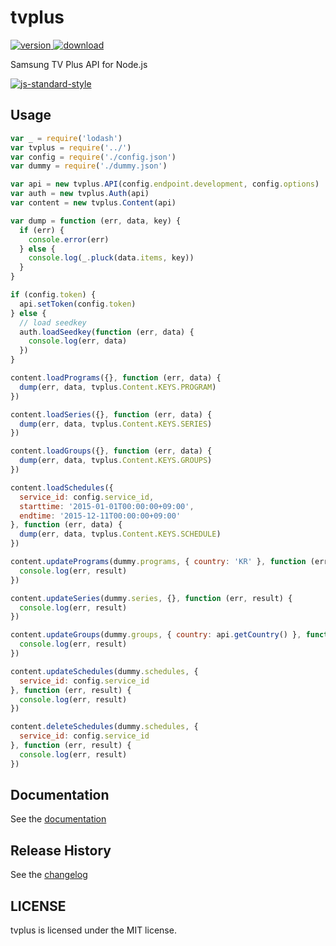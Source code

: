 # tvplus

[![version](https://img.shields.io/npm/v/tvplus.svg) ![download](https://img.shields.io/npm/dm/tvplus.svg)](https://www.npmjs.com/package/tvplus)

Samsung TV Plus API for Node.js

[![js-standard-style](https://cdn.rawgit.com/feross/standard/master/badge.svg)](https://github.com/feross/standard)


## Usage

```javascript
var _ = require('lodash')
var tvplus = require('../')
var config = require('./config.json')
var dummy = require('./dummy.json')

var api = new tvplus.API(config.endpoint.development, config.options)
var auth = new tvplus.Auth(api)
var content = new tvplus.Content(api)

var dump = function (err, data, key) {
  if (err) {
    console.error(err)
  } else {
    console.log(_.pluck(data.items, key))
  }
}

if (config.token) {
  api.setToken(config.token)
} else {
  // load seedkey
  auth.loadSeedkey(function (err, data) {
    console.log(err, data)
  })
}

content.loadPrograms({}, function (err, data) {
  dump(err, data, tvplus.Content.KEYS.PROGRAM)
})

content.loadSeries({}, function (err, data) {
  dump(err, data, tvplus.Content.KEYS.SERIES)
})

content.loadGroups({}, function (err, data) {
  dump(err, data, tvplus.Content.KEYS.GROUPS)
})

content.loadSchedules({
  service_id: config.service_id,
  starttime: '2015-01-01T00:00:00+09:00',
  endtime: '2015-12-11T00:00:00+09:00'
}, function (err, data) {
  dump(err, data, tvplus.Content.KEYS.SCHEDULE)
})

content.updatePrograms(dummy.programs, { country: 'KR' }, function (err, result) {
  console.log(err, result)
})

content.updateSeries(dummy.series, {}, function (err, result) {
  console.log(err, result)
})

content.updateGroups(dummy.groups, { country: api.getCountry() }, function (err, result) {
  console.log(err, result)
})

content.updateSchedules(dummy.schedules, {
  service_id: config.service_id
}, function (err, result) {
  console.log(err, result)
})

content.deleteSchedules(dummy.schedules, {
  service_id: config.service_id
}, function (err, result) {
  console.log(err, result)
})


```


## Documentation

See the [documentation](Documentation.md)


## Release History

See the [changelog](CHANGELOG.md)


## LICENSE

tvplus is licensed under the MIT license.
